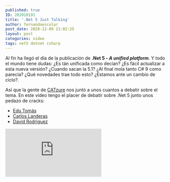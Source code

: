 ```yaml
---
published: true
ID: 202010191
title: '.Net 5 Just Talking'
author: fernandoescolar
post_date: 2020-12-09 21:02:25
layout: post
categories: video
tags: net5 dotnet csharp
---
```

Al fin ha llegó el día de la publicación de **.Net 5 - *A unified platform***. Y todo el mundo tiene dudas: ¿Es tán unificada como decían? ¿Es fácil actualizar a esta nueva versión? ¿Cuando sacan la 5.1? ¿Al final mola tanto C# 9 como parecía? ¿Qué novedades trae todo esto? ¿Estamos ante un cambio de ciclo?<!--break-->.

Así que la gente de [CATzure](https://twitter.com/CAT_zure) nos juntó a unos cuantos a debatir sobre el tema. En este vídeo tengo el placer de debatir sobre .Net 5 junto unos pedazo de cracks:

* [Edu Tomás](https://twitter.com/eiximenis)
* [Carlos Landeras](https://twitter.com/Carlos_Lande)
* [David Rodriguez](https://twitter.com/davidjrh)

<iframe class="youtube" src="https://www.youtube.com/embed/__gv78B9xYc" frameborder="0" allow="accelerometer; autoplay; encrypted-media; gyroscope; picture-in-picture" allowfullscreen></iframe>

